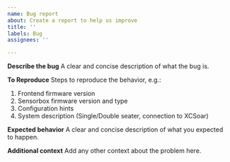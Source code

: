 ```yaml
---
name: Bug report
about: Create a report to help us improve
title: ''
labels: Bug
assignees: ''

---
```


**Describe the bug**
A clear and concise description of what the bug is.

**To Reproduce**
Steps to reproduce the behavior, e.g.:
1. Frontend firmware version
2. Sensorbox firmware version and type
3. Configuration hints
4. System description (Single/Double seater, connection to XCSoar)

**Expected behavior**
A clear and concise description of what you expected to happen.

**Additional context**
Add any other context about the problem here.
